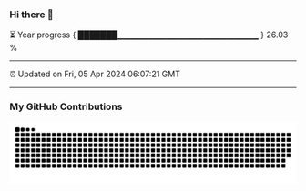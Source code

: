 ### Hi there 👋

⏳ Year progress { ███████▁▁▁▁▁▁▁▁▁▁▁▁▁▁▁▁▁▁▁▁▁▁▁ } 26.03 %

---

⏰ Updated on Fri, 05 Apr 2024 06:07:21 GMT

---
### My GitHub Contributions

<picture>
  <source media="(prefers-color-scheme: dark)" srcset="https://raw.githubusercontent.com/AxyLm/axylm/output/github-contribution-grid-snake-dark.svg">
  <source media="(prefers-color-scheme: light)" srcset="https://raw.githubusercontent.com/AxyLm/axylm/output/github-contribution-grid-snake.svg">
  <img alt="github contribution grid snake animation" src="https://raw.githubusercontent.com/AxyLm/axylm/output/github-contribution-grid-snake.svg">
</picture>

